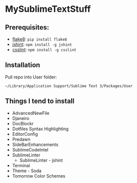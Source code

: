 MySublimeTextStuff
==================

## Prerequisites:
- [flake8](http://flake8.readthedocs.org/en/latest/): ```pip install flake8```
- [jshint](http://www.jshint.com/install/): ```npm install -g jshint```
- [csslint](https://github.com/SublimeLinter/SublimeLinter-csslint): ```npm install -g csslint```

## Installation
Pull repo into User folder: 
```
~/Library/Application Support/Sublime Text 3/Packages/User
```

## Things I tend to install	
- AdvancedNewFile
- Djaneiro
- DocBlockr
- Dotfiles Syntax Highlighting
- EditorConfig
- Predawn
- SideBarEnhancements
- SublimeCodeIntel
- SublimeLinter
	- SublimeLinter - jshint
- Terminal
- Theme - Soda
- Tomorrow Color Schemes
